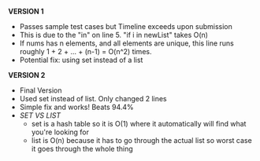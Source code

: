 **VERSION 1**
- Passes sample test cases but Timeline exceeds upon submission
- This is due to the "in" on line 5. "if i in newList" takes O(n) 
- If nums has n elements, and all elements are unique, this line runs roughly 1 + 2 + ... + (n-1) = O(n^2) times.
- Potential fix: using set instead of a list

**VERSION 2**
- Final Version
- Used set instead of list. Only changed 2 lines
- Simple fix and works! Beats 94.4%
- _SET VS LIST_
   - set is a hash table so it is O(1) where it automatically will find what you're looking for
   - list is O(n) because it has to go through the actual list so worst case it goes through the whole thing
